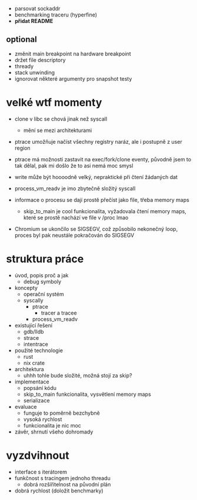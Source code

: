 - parsovat sockaddr
- benchmarking traceru (hyperfine)
- **přidat README**

## optional
- změnit main breakpoint na hardware breakpoint
- držet file descriptory
- thready
- stack unwinding
- ignorovat některé argumenty pro snapshot testy

# velké wtf momenty
- clone v libc se chová jinak než syscall
  - mění se mezi architekturami
- ptrace umožňuje načíst všechny registry naráz, ale i postupně z user region

- ptrace má možnosti zastavit na exec/fork/clone eventy, původně jsem to tak dělal, pak mi došlo že to asi nemá moc smysl
- write může být hoooodně velký, nepraktické při čtení žádaných dat
- process_vm_readv je imo zbytečně složitý syscall
- informace o procesu se dají prostě přečíst jako file, třeba memory maps
  - skip_to_main je cool funkcionalita, vyžadovala čtení memory maps, které se prostě nachází ve file v /proc lmao
- Chromium se ukončilo se SIGSEGV, což způsobilo nekonečný loop, proces byl pak neustále pokračován do SIGSEGV


# struktura práce
- úvod, popis proč a jak
  - debug symboly
- koncepty
  - operační systém
  - syscally
    - ptrace
      - tracer a tracee
    - process_vm_readv
- existující řešení
  - gdb/lldb
  - strace
  - intentrace
- použité technologie
  - rust
  - nix crate
- architektura
  - uhhh tohle bude složité, možná stojí za skip?
- implementace
  - popsání kódu
  - skip_to_main funkcionalita, vysvětlení memory maps
  - serializace
- evaluace
  - funguje to poměrně bezchybně
  - vysoká rychlost
  - funkcionalita je nic moc
- závěr, shrnutí všeho dohromady

# vyzdvihnout
- interface s iterátorem
- funkčnost s tracingem jednoho threadu
  - dobrá rozšířitelnost na původní plán
- dobrá rychlost (doložit benchmarky)


